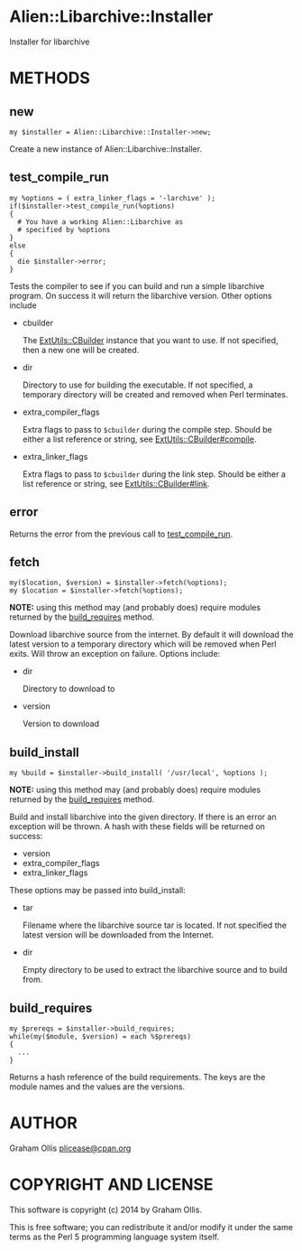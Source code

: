 # Alien::Libarchive::Installer

Installer for libarchive

# METHODS

## new

    my $installer = Alien::Libarchive::Installer->new;

Create a new instance of Alien::Libarchive::Installer.

## test\_compile\_run

    my %options = ( extra_linker_flags = '-larchive' );
    if($installer->test_compile_run(%options)
    {
      # You have a working Alien::Libarchive as
      # specified by %options
    }
    else
    {
      die $installer->error;
    }

Tests the compiler to see if you can build and run
a simple libarchive program.  On success it will 
return the libarchive version.  Other options include

- cbuilder

    The [ExtUtils::CBuilder](https://metacpan.org/pod/ExtUtils::CBuilder) instance that you want
    to use.  If not specified, then a new one will
    be created.

- dir

    Directory to use for building the executable.
    If not specified, a temporary directory will be
    created and removed when Perl terminates.

- extra\_compiler\_flags

    Extra flags to pass to `$cbuilder` during the
    compile step.  Should be either a list reference
    or string, see [ExtUtils::CBuilder#compile](https://metacpan.org/pod/ExtUtils::CBuilder#compile).

- extra\_linker\_flags

    Extra flags to pass to `$cbuilder` during the
    link step.  Should be either a list reference
    or string, see [ExtUtils::CBuilder#link](https://metacpan.org/pod/ExtUtils::CBuilder#link).

## error

Returns the error from the previous call to [test\_compile\_run](https://metacpan.org/pod/Alien::Libarchive::Installer#test_compile_run).

## fetch

    my($location, $version) = $installer->fetch(%options);
    my $location = $installer->fetch(%options);

**NOTE:** using this method may (and probably does) require modules
returned by the [build\_requires](https://metacpan.org/pod/Alien::Libarchive::Installer)
method.

Download libarchive source from the internet.  By default it will
download the latest version to a temporary directory which will
be removed when Perl exits.  Will throw an exception on
failure.  Options include:

- dir

    Directory to download to

- version

    Version to download

## build\_install

    my %build = $installer->build_install( '/usr/local', %options );

**NOTE:** using this method may (and probably does) require modules
returned by the [build\_requires](https://metacpan.org/pod/Alien::Libarchive::Installer)
method.

Build and install libarchive into the given directory.  If there
is an error an exception will be thrown.  A hash with these fields
will be returned on success:

- version
- extra\_compiler\_flags
- extra\_linker\_flags

These options may be passed into build\_install:

- tar

    Filename where the libarchive source tar is located.
    If not specified the latest version will be downloaded
    from the Internet.

- dir

    Empty directory to be used to extract the libarchive
    source and to build from.

## build\_requires

    my $prereqs = $installer->build_requires;
    while(my($module, $version) = each %$prereqs)
    {
      ...
    }

Returns a hash reference of the build requirements.  The
keys are the module names and the values are the versions.

# AUTHOR

Graham Ollis <plicease@cpan.org>

# COPYRIGHT AND LICENSE

This software is copyright (c) 2014 by Graham Ollis.

This is free software; you can redistribute it and/or modify it under
the same terms as the Perl 5 programming language system itself.
